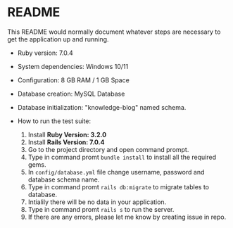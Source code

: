 # README

This README would normally document whatever steps are necessary to get the application up and running.

* Ruby version: 7.0.4

* System dependencies: Windows 10/11

* Configuration: 8 GB RAM / 1 GB Space

* Database creation: MySQL Database 

* Database initialization: "knowledge-blog" named schema.

* How to run the test suite:

  1. Install **Ruby Version: 3.2.0**
  2. Install **Rails Version: 7.0.4**
  3. Go to the project directory and open command prompt.
  4. Type in command promt `bundle install` to install all the required gems.
  5. In `config/database.yml` file change username, password and database schema name.
  6. Type in command promt `rails db:migrate` to migrate tables to database.
  7. Intialily there will be no data in your application.
  8. Type in command promt `rails s` to run the server.
  9. If there are any errors, please let me know by creating issue in repo.
